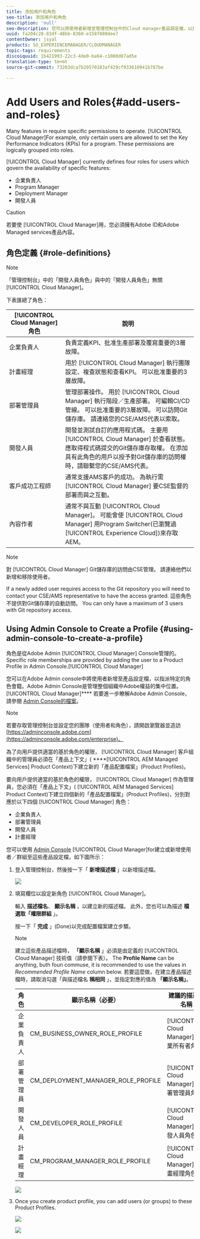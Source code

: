 ```yaml
---
title: 添加用戶和角色
seo-title: 添加用戶和角色
description: 'null'
seo-description: 您可以將使用者新增至管理控制台中的Cloud manager產品設定檔，以指派特定角色成員資格。 Follow this section to learn more.
uuid: fa204c28-83df-48bb-8360-e158f080dee7
contentOwner: jsyal
products: SG_EXPERIENCEMANAGER/CLOUDMANAGER
topic-tags: requirements
discoiquuid: 1b421993-22c3-4de0-ba64-c1080d07ad5e
translation-type: tm+mt
source-git-commit: 73203dca7b20570103af429cf933610941b787be

---
```



# Add Users and Roles{#add-users-and-roles}

Many features in  require specific permissions to operate. [!UICONTROL Cloud Manager]For example, only certain users are allowed to set the Key Performance Indicators (KPIs) for a program. These permissions are logically grouped into roles.

[!UICONTROL Cloud Manager] currently defines four roles for users which govern the availability of specific features:

* 企業負責人
* Program Manager
* Deployment Manager
* 開發人員

>[!CAUTION]
>
>若要使 [!UICONTROL Cloud Manager]用，您必須擁有Adobe ID和Adobe Managed services產品內容。

## 角色定義 {#role-definitions}

>[!NOTE]
>
>「管理控制台」中的「開發人員角色」與中的「開發人員角色」無關 [!UICONTROL Cloud Manager]。

下表匯總了角色：

| [!UICONTROL Cloud Manager] 角色 | 說明 |
|--- |--- |
| 企業負責人 | 負責定義KPI、批准生產部署及覆寫重要的3層故障。 |
| 計畫經理 | 用於 [!UICONTROL Cloud Manager] 執行團隊設定、複查狀態和查看KPI。 可以批准重要的3層故障。 |
| 部署管理員 | 管理部署操作。 用於 [!UICONTROL Cloud Manager] 執行階段／生產部署。 可編輯CI/CD管線。 可以批准重要的3層故障。 可以訪問Git儲存庫。 請連絡您的CSE/AMS代表以索取。 |
| 開發人員 | 開發並測試自訂的應用程式碼。 主要用 [!UICONTROL Cloud Manager] 於查看狀態。 應取得程式碼提交的Git儲存庫存取權。 在添加具有此角色的用戶以授予對Git儲存庫的訪問權時，請聯繫您的CSE/AMS代表。 |
| 客戶成功工程師 | 通常支援AMS客戶的成功。 為執行需 [!UICONTROL Cloud Manager] 要CSE監督的部署而與之互動。 |
| 內容作者 | 通常不與互動 [!UICONTROL Cloud Manager]。 可能會使 [!UICONTROL Cloud Manager] 用Program Switcher(已瀏覽過 [!UICONTROL Experience Cloud])來存取AEM。 |

>[!NOTE]
>
>對 [!UICONTROL Cloud Manager] Git儲存庫的訪問由CSE管理。 請連絡他們以新增和移除使用者。
>
>If a newly added user requires access to the Git repository you will need to contact your CSE/AMS representative to have the access granted. 這些角色不提供對Git儲存庫的自動訪問。 You can only have a maximum of 3 users with Git repository access.

## Using Admin Console to Create a Profile {#using-admin-console-to-create-a-profile}

角色是從Adobe Admin [!UICONTROL Cloud Manager] Console管理的。 Specific role memberships are provided by adding the user to a  Product Profile in Admin Console.[!UICONTROL Cloud Manager]

您可以在Adobe Admin console中將使用者新增至產品設定檔，以指派特定的角色會籍。Adobe Admin Console是管理整個組織中Adobe權益的集中位置。 [!UICONTROL Cloud Manager]**** 若要進一步瞭解Adobe Admin Console，請參閱 [Admin Console的檔案](https://helpx.adobe.com/enterprise/using/admin-console.html)。

>[!NOTE]
>
>若要存取管理控制台並設定您的團隊（使用者和角色），請開啟瀏覽器並造訪 [https://adminconsole.adobe.com](https://adminconsole.adobe.com/enterprise)。

為了向用戶提供適當的基於角色的權限， [!UICONTROL Cloud Manager] 客戶組織中的管理員必須在「產品上下文」( ****[!UICONTROL AEM Managed Services] Product Context)下建立新的「產品配置檔案」(Product Profiles)。

要向用戶提供適當的基於角色的權限， [!UICONTROL Cloud Manager] 作為管理員，您必須在「產品上下文」( [!UICONTROL AEM Managed Services] Product Context)下建立四個新的「產品配置檔案」(Product Profiles)，分別對應於以下四個 [!UICONTROL Cloud Manager] 角色：

* 企業負責人
* 部署管理員
* 開發人員
* 計畫經理

您可以使用 [Admin Console](https://adminconsole.adobe.com/) [!UICONTROL Cloud Manager]for建立或新增使用者／群組至這些產品設定檔，如下圖所示：

1. 登入管理控制台，然後按一下「 **新增描述檔** 」以新增描述檔。

   ![](assets/admin_console_roles-1.png)

1. 填寫欄位以設定新角色 [!UICONTROL Cloud Manager]。

   輸入 **描述檔名**、 **顯示名稱** ，以建立新的描述檔。 此外，您也可以為描述 **檔選取「權限群組** 」。

   按一下「 **完成** 」(Done)以完成配置檔案建立步驟。

   >[!NOTE]
   >
   >建立這些產品描述檔時， **「顯示名稱** 」必須是由定義的 [!UICONTROL Cloud Manager] 技術值（請參閱下表）。 The **Profile Name** can be anything, buth foun commuse, it is recommended to use the values in *Recommended Profile Name* column below. 若要這麼做，在建立產品描述檔時，請取消勾選「與描述檔名 **稱相同** 」，並指定對應的值為 **「顯示名稱」**。

   | **角色** | **顯示名稱（必要）** | **建議的描述檔名稱** |
   |---|---|---|
   | 企業負責人 | CM_BUSINESS_OWNER_ROLE_PROFILE | [!UICONTROL Cloud Manager] -企業所有者角色 |
   | 部署管理員 | CM_DEPLOYMENT_MANAGER_ROLE_PROFILE | [!UICONTROL Cloud Manager] -部署管理員角色 |
   | 開發人員 | CM_DEVELOPER_ROLE_PROFILE | [!UICONTROL Cloud Manager] -開發人員角色 |
   | 計畫經理 | CM_PROGRAM_MANAGER_ROLE_PROFILE | [!UICONTROL Cloud Manager] -計畫經理角色 |

   ![](assets/screen_shot_2018-05-04at171819.png)

1. Once you create product profile, you can add users (or groups) to these Product Profiles.

   ![](assets/image2018-4-9_15-19-26.png)

   ![](assets/image2018-4-9_15-16-47.png)

